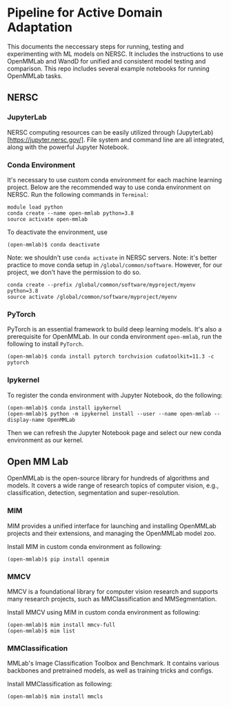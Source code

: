 # Pipeline for Active Domain Adaptation 

This documents the neccessary steps for running, testing and experimenting with ML models on NERSC. 
It includes the instructions to use OpenMMLab and WandD for unified and consistent model testing and comparison. 
This repo includes several example notebooks for running OpenMMLab tasks. 

## NERSC

### JupyterLab

NERSC computing resources can be easily utilized through (JupyterLab)[https://jupyter.nersc.gov/]. 
File system and command line are all integrated, along with the powerful Jupyter Notebook.

### Conda Environment

It's necessary to use custom conda environment for each machine learning project. Below are the recommended way
to use conda environment on NERSC. Run the following commands in `Terminal`:
```
module load python
conda create --name open-mmlab python=3.8
source activate open-mmlab
```
To deactivate the environment, use
```
(open-mmlab)$ conda deactivate
```
Note: we shouldn't use `conda activate` in NERSC servers. 
Note: it's better practice to move conda setup in `/global/common/software`. However, for our project, we don't have the permission to do so. 
```
conda create --prefix /global/common/software/myproject/myenv python=3.8
source activate /global/common/software/myproject/myenv
```

### PyTorch

PyTorch is an essential framework to build deep learning models. It's also a prerequisite for OpenMMLab.
In our conda environment `open-mmlab`, run the following to install `PyTorch`.
```
(open-mmlab)$ conda install pytorch torchvision cudatoolkit=11.3 -c pytorch
```

### Ipykernel

To register the conda environment with Jupyter Notebook, do the following:
```
(open-mmlab)$ conda install ipykernel
(open-mmlab)$ python -m ipykernel install --user --name open-mmlab --display-name OpenMMLab
```
Then we can refresh the Jupyter Notebook page and select our new conda environment as our kernel. 

## Open MM Lab

OpenMMLab is the open-source library for hundreds of algorithms and models. 
It covers a wide range of research topics of computer vision, 
e.g., classification, detection, segmentation and super-resolution.

### MIM

MIM provides a unified interface for launching and installing OpenMMLab projects and their extensions, 
and managing the OpenMMLab model zoo.

Install MIM in custom conda environment as following:
```
(open-mmlab)$ pip install openmim
```

### MMCV

MMCV is a foundational library for computer vision research and supports many research projects, such as
MMClassification and MMSegmentation.

Install MMCV using MIM in custom conda environment as following:
```
(open-mmlab)$ mim install mmcv-full
(open-mmlab)$ mim list
```

### MMClassification

MMLab's Image Classification Toolbox and Benchmark. It contains various backbones and pretrained models, as well
as training tricks and configs. 

Install MMClassification as following:
```
(open-mmlab)$ mim install mmcls
```
